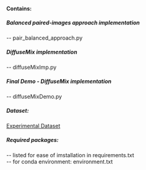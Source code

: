# 

#### Contains: 

##### Balanced paired-images approach implementation
-- pair_balanced_approach.py

##### DiffuseMix implementation
-- diffuseMixImp.py

##### Final Demo - DiffuseMix implementation
-- diffuseMixDemo.py

##### Dataset:
[Experimental Dataset](https://tinyurl.com/dataimb-hernia-dataset)

##### Required packages:
-- listed for ease of imstallation in requirements.txt\
-- for conda environment: environment.txt

